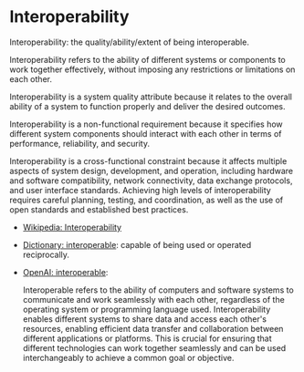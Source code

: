 # Interoperability

Interoperability: the quality/ability/extent of being interoperable.

<div data-chatgpt-prompt="explain interoperability (system quality attribute, cross-functional constraint, non-functional requirement)">Interoperability refers to the ability of different systems or components to work together effectively, without imposing any restrictions or limitations on each other. 

Interoperability is a system quality attribute because it relates to the overall ability of a system to function properly and deliver the desired outcomes. 

Interoperability is a non-functional requirement because it specifies how different system components should interact with each other in terms of performance, reliability, and security. 

Interoperability is a cross-functional constraint because it affects multiple aspects of system design, development, and operation, including hardware and software compatibility, network connectivity, data exchange protocols, and user interface standards. Achieving high levels of interoperability requires careful planning, testing, and coordination, as well as the use of open standards and established best practices.</div>

* [Wikipedia: Interoperability](https://wikipedia.org/wiki/Interoperability)

* [Dictionary: interoperable](https://www.dictionary.com/browse/interoperable): capable of being used or operated reciprocally.

* [OpenAI: interoperable](https:://openai.com): <div data-chatgpt-prompt="define interoperable (computers and software)">Interoperable refers to the ability of computers and software systems to communicate and work seamlessly with each other, regardless of the operating system or programming language used. Interoperability enables different systems to share data and access each other's resources, enabling efficient data transfer and collaboration between different applications or platforms. This is crucial for ensuring that different technologies can work together seamlessly and can be used interchangeably to achieve a common goal or objective.</div>
